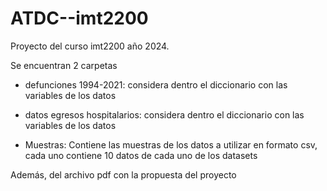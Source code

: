 # ATDC--imt2200
Proyecto del curso imt2200 año 2024. 

Se encuentran 2 carpetas 

- defunciones 1994-2021: considera dentro el diccionario con las variables de los datos

- datos egresos hospitalarios: considera dentro el diccionario con las variables de los datos
- Muestras: Contiene las muestras de los datos a utilizar en formato csv, cada uno contiene 10 datos de cada uno de los datasets

Además, del archivo pdf con la propuesta del proyecto
